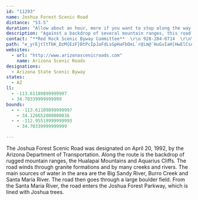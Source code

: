 ```yaml
---
id: "11293"
name: Joshua Forest Scenic Road
distance: "53.5"
duration: "Allow about an hour, more if you want to stop along the way."
description: "Against a backdrop of several mountain ranges, this road passes through a large forest of Joshua trees, a distinctive tree growing only in the Mojave Desert."
contact: "**Red Rock Scenic Byway Committee**  \r\n 928-284-0714  \r\n\r\n"
path: "e_yrEjtltTbK_DzM{EzF}BtPcIpJaFdLsGpHaFbOeL`r@im@`HuGvIaH|HwElCsAnKgEvJuE`JyFvIiIlUiX~CkDvGgGvJqGxOqHha@eUdPyKzIuHpI{HpQiTpJuNzHyMnNy[|Uum@nNy]jM}U|I{LzI{JnHeHdCkBlKwH~G}DtNoHhjBe|@pNyHlHmFjGyFj]{_@|FkHlDoHrFiOdYuy@nBuEnB_D|AyAbCaBnBy@jEw@rFgBjDyBnFsE~CgFfCmGtA{Gn@gHLkDMcGaAmU]{FWmBqA}N?mHXmDReBt@gD~@_DfTol@nAcCrAiBxCeC|BmArD_ApKkArEgAhDkAjDyAlXwMlFeBf\\uH|D_BjC_BvAsApBaCrA}BtBgFb@gBr@gEPyB|AkXPgC`@sCzAwEv@{ArBkC~C_Cd~@_c@nE{B`DmBrSuMfjBanAjJeHtJ{KrWg]bD_IrAmIl@cLXmD~@eFnB_F~C}DzB}AzLmG~EaEbC_E`AaCpBaGnIkX|g@ydB|DqNr@{ELmE_@{HAyG^aGhAwJjIkhAdBaOxPeeA|CkN|^qlApBgFbDuH|Wsj@|B_GhFwQjFoMh@gBlAwFvCeRbB{FfA_ChB_D|B_CdCsBpJgFlDaDlBmClBwEpB}D`CeDhAeAxCgBfJsDpC}AdBoAvAsArL{OzA{CpA_FRyARaDCsNLyENsBl@aDhBmF~JiS|AuBlDqD`GuE~BgCrCcEpCiGfAgEnCiMpAkElCyFdLiTbDyErBsBbKqIfAeArD_F|HcN|AyCdPs_@~C_GdEeG|FoGp\\e[|G_G`HsDxPwFbCwArBkB~A{Bt@_BpDiKhCgExBqBfD_ClEoDrBkChDsF|BsCp]kXlEoEtBoDrPyZ|CmErBmBhAq@|DsAjHoBhB_A~CyB|B_CrBaDjO}[|FuKxRqXbKsM`C{BvDqCbAg@`HmDbZgM|DmChDsDvDsFzCaIj@gCd@wCbC_Sh@}B|AuD`AeBfBsBbRuNvIoIdCmBL]lC{Bvo@qg@jNkKdJyH`F_FxFwGpv@qbAdFyFrDsDhKuIh`BenAlUuQd`@gYdtAkdAtgCqmBbPcLnIgFpTiLlzAmu@xW}MtOmIp}@qc@`HiCjIqCrKaBlOmAlMo@jHo@ft@{Nv[_H`LgCtLaDrE_BjJyE~SaMjKuHdKsIhEcEvIsJfHaJtGmJ|HaNfEcIfQqa@dXmm@pHqOnQya@fFaLzAsCvg@wy@pWwd@hGiJvzAicC~l@w~@tXkf@rr@ciA"
websites:
  - url: "http://www.arizonascenicroads.com"
    name: Arizona Scenic Roads
designations:
  - Arizona State Scenic Byway
states:
  - AZ
ll:
  - -113.61109899999997
  - 34.70339999999999
bounds:
  - - -113.61109899999997
    - 34.126652000000036
  - - -112.95519999999993
    - 34.70339999999999

---
```


The Joshua Forest Scenic Road was designated on April 20, 1992, by the Arizona Department of Transportation. Along the route is the backdrop of rugged mountain ranges, the Hualapai Mountains and Aquarius Cliffs. The road winds through granite formations and by many creeks and rivers. The main sources of water in the area are the Big Sandy River, Burro Creek and Santa Maria River. The road then goes through a large boulder field. From the Santa Maria River, the road enters the Joshua Forest Parkway, which is lined with Joshua trees.
